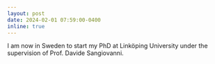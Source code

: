 ```yaml
---
layout: post
date: 2024-02-01 07:59:00-0400
inline: true
---
```


I am now in Sweden to start my PhD at Linköping University under the supervision of Prof. Davide Sangiovanni.